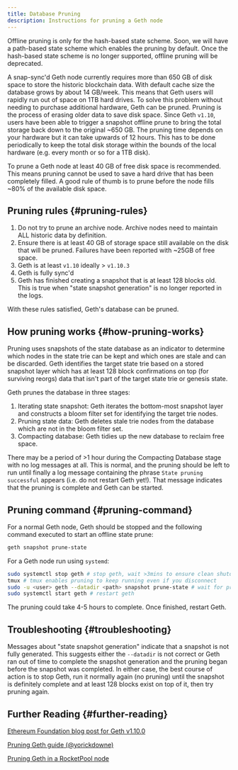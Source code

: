 ```yaml
---
title: Database Pruning
description: Instructions for pruning a Geth node
---
```


<Note>Offline pruning is only for the hash-based state scheme. Soon, we will have a path-based state scheme which enables the pruning by default. Once the hash-based state scheme is no longer supported, offline pruning will be deprecated.</Note>

A snap-sync'd Geth node currently requires more than 650 GB of disk space to store the historic blockchain data. With default cache size the database grows by about 14 GB/week. This means that Geth users will rapidly run out of space on 1TB hard drives. To solve this problem without needing to purchase additional hardware, Geth can be pruned. Pruning is the process of erasing older data to save disk space. Since Geth `v1.10`, users have been able to trigger a snapshot offline prune to bring the total storage back down to the original ~650 GB. The pruning time depends on your hardware but it can take upwards of 12 hours. This has to be done periodically to keep the total disk storage
within the bounds of the local hardware (e.g. every month or so for a 1TB disk).

To prune a Geth node at least 40 GB of free disk space is recommended. This means pruning cannot be used to save a hard drive that has been completely filled. A good rule of thumb is to prune before the node fills ~80% of the available disk space.

## Pruning rules {#pruning-rules}

1. Do not try to prune an archive node. Archive nodes need to maintain ALL historic data by definition.
2. Ensure there is at least 40 GB of storage space still available on the disk that will be pruned. Failures have been reported with ~25GB of free space.
3. Geth is at least `v1.10` ideally > `v1.10.3`
4. Geth is fully sync'd
5. Geth has finished creating a snapshot that is at least 128 blocks old. This is true when "state snapshot generation" is no longer reported in the logs.

With these rules satisfied, Geth's database can be pruned.

## How pruning works {#how-pruning-works}

Pruning uses snapshots of the state database as an indicator to determine which nodes in the state trie can be kept and which ones are stale and can be discarded. Geth identifies the target state trie based on a stored snapshot layer which has at least 128 block confirmations on top (for surviving reorgs) data that isn't part of the target state trie or genesis state.

Geth prunes the database in three stages:

1. Iterating state snapshot: Geth iterates the bottom-most snapshot layer and constructs a bloom filter set for identifying the target trie nodes.
2. Pruning state data: Geth deletes stale trie nodes from the database which are not in the bloom filter set.
3. Compacting database: Geth tidies up the new database to reclaim free space.

There may be a period of >1 hour during the Compacting Database stage with no log messages at all. This is normal, and the pruning should be left to run until finally a log message containing the phrase `State pruning successful` appears (i.e. do not restart Geth yet!). That message indicates that the pruning is complete and Geth can be started.

## Pruning command {#pruning-command}

For a normal Geth node, Geth should be stopped and the following command executed to start an offline state prune:

```sh
geth snapshot prune-state
```

For a Geth node run using `systemd`:

```sh
sudo systemctl stop geth # stop geth, wait >3mins to ensure clean shutdown
tmux # tmux enables pruning to keep running even if you disconnect
sudo -u <user> geth --datadir <path> snapshot prune-state # wait for pruning to finish
sudo systemctl start geth # restart geth
```

The pruning could take 4-5 hours to complete. Once finished, restart Geth.

## Troubleshooting {#troubleshooting}

Messages about "state snapshot generation" indicate that a snapshot is not fully generated. This suggests either the `--datadir` is not correct or Geth ran out of time to complete the snapshot generation and the pruning began before the snapshot was completed. In either case, the best course of action is to stop Geth, run it normally again (no pruning) until the snapshot is definitely complete and at least 128 blocks exist on top of it, then try pruning again.

## Further Reading {#further-reading}

[Ethereum Foundation blog post for Geth v1.10.0](https://blog.ethereum.org/2021/03/03/geth-v1-10-0/)

[Pruning Geth guide (@yorickdowne)](https://gist.github.com/yorickdowne/3323759b4cbf2022e191ab058a4276b2)

[Pruning Geth in a RocketPool node](https://docs.rocketpool.net/guides/node/pruning.html)
